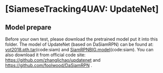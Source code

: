 # [SiameseTracking4UAV: UpdateNet]

## Model prepare

Before your own test, please download the pretrained model put it into this folder.
The model of UpdateNet (based on DaSiamRPN) can be found at: [vot2018.pth.tar](https://pan.baidu.com/s/1C1RbqvkQH_6ccM8yk4KvJg?pwd=siam)(code:siam) and [SiamRPNBIG.model](https://pan.baidu.com/s/176hwPPl8tOiUU2kCggmHPQ?pwd=siam)(code:siam).
You can also download it from official code site: https://github.com/zhanglichao/updatenet and https://github.com/foolwood/DaSiamRPN .